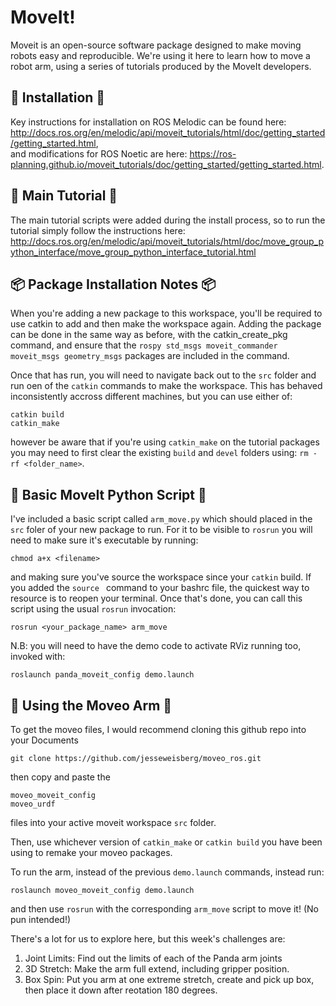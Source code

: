 # MoveIt!

Moveit is an open-source software package designed to make moving robots easy and reproducible. We're using it here to learn how to move a robot arm, using a series of tutorials produced by the MoveIt developers. 

## 💽 Installation 💽

Key instructions for installation on ROS Melodic can be found here:  
http://docs.ros.org/en/melodic/api/moveit_tutorials/html/doc/getting_started/getting_started.html,  
and modifications for ROS Noetic are here: 
https://ros-planning.github.io/moveit_tutorials/doc/getting_started/getting_started.html.

## 📖 Main Tutorial 📖

The main tutorial scripts were added during the install process, so to run the tutorial simply follow the instructions here:
http://docs.ros.org/en/melodic/api/moveit_tutorials/html/doc/move_group_python_interface/move_group_python_interface_tutorial.html
  
## 📦 Package Installation Notes 📦

When you're adding a new package to this workspace, you'll be required to use catkin to add and then make the workspace again. Adding the package can be done in the same way as before, with the catkin_create_pkg command, and ensure that the `rospy std_msgs moveit_commander moveit_msgs geometry_msgs` packages are included in the command. 

Once that has run, you will need to navigate back out to the `src` folder and run oen of the `catkin` commands to make the workspace. This has behaved inconsistently accross different machines, but you can use either of:  

`catkin build`  
`catkin_make`  

however be aware that if you're using `catkin_make` on the tutorial packages you may need to first clear the existing `build` and `devel` folders using: `rm -rf <folder_name>`.

## 🐍 Basic MoveIt Python Script 🐍

I've included a basic script called `arm_move.py` which should placed in the `src` foler of your new package to run. For it to be visible to `rosrun` you will need to make sure it's executable by running: 

`chmod a+x <filename>`  

and making sure you've source the workspace since your `catkin` build. If you added the `source ` command to your bashrc file, the quickest way to resource is to reopen your terminal. Once that's done, you can call this script using the usual `rosrun` invocation:

`rosrun <your_package_name> arm_move`  

N.B: you will need to have the demo code to activate RViz running too, invoked with: 

`roslaunch panda_moveit_config demo.launch`

## 🦾 Using the Moveo Arm 🦾

To get the moveo files, I would recommend cloning this github repo into your Documents

`git clone https://github.com/jesseweisberg/moveo_ros.git`  

then copy and paste the

`moveo_moveit_config`  
`moveo_urdf`  

files into your active moveit workspace `src` folder.  

Then, use whichever version of `catkin_make` or `catkin build` you have been using to remake your moveo packages.  

To run the arm, instead of the previous `demo.launch` commands, instead run:

`roslaunch moveo_moveit_config demo.launch`

and then use `rosrun` with the corresponding `arm_move` script to move it! (No pun intended!)  


There's a lot for us to explore here, but this week's challenges are:

1. Joint Limits: Find out the limits of each of the Panda arm joints
2. 3D Stretch: Make the arm full extend, including gripper position. 
3. Box Spin: Put you arm at one extreme stretch, create and pick up box, then place it down after reotation 180 degrees. 